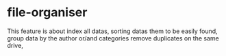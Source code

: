 # file-organiser
This feature is about index all datas, sorting datas them to be easily found, group data by the author or/and categories remove duplicates on the same drive,
